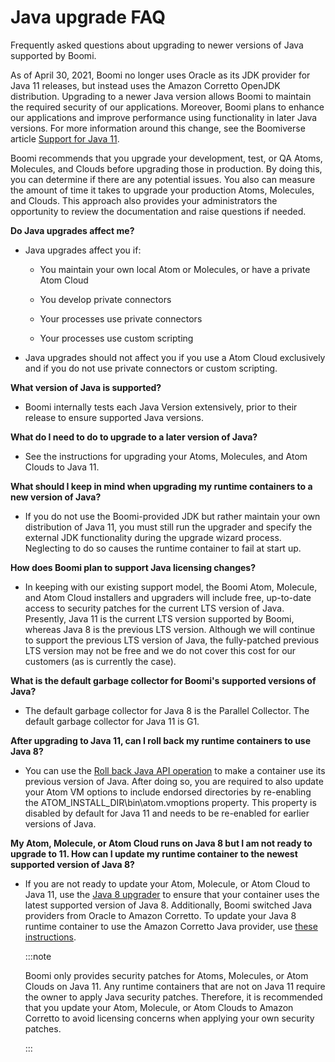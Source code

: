 # Java upgrade FAQ 

<head>
  <meta name="guidename" content="Integration"/>
  <meta name="context" content="GUID-7235338a-f640-4fa5-89be-c1e4e17f776c"/>
</head>


Frequently asked questions about upgrading to newer versions of Java supported by Boomi.

As of April 30, 2021, Boomi no longer uses Oracle as its JDK provider for Java 11 releases, but instead uses the Amazon Corretto OpenJDK distribution. Upgrading to a newer Java version allows Boomi to maintain the required security of our applications. Moreover, Boomi plans to enhance our applications and improve performance using functionality in later Java versions. For more information around this change, see the Boomiverse article [Support for Java 11](https://community.boomi.com/s/article/Support-for-Java-11#licensing_implications).

Boomi recommends that you upgrade your development, test, or QA Atoms, Molecules, and Clouds before upgrading those in production. By doing this, you can determine if there are any potential issues. You also can measure the amount of time it takes to upgrade your production Atoms, Molecules, and Clouds. This approach also provides your administrators the opportunity to review the documentation and raise questions if needed.

**Do Java upgrades affect me?**

-   Java upgrades affect you if:

    -   You maintain your own local Atom or Molecules, or have a private Atom Cloud

    -   You develop private connectors

    -   Your processes use private connectors

    -   Your processes use custom scripting

-   Java upgrades should not affect you if you use a Atom Cloud exclusively and if you do not use private connectors or custom scripting.


**What version of Java is supported?**

-  Boomi internally tests each Java Version extensively, prior to their release to ensure supported Java versions.

**What do I need to do to upgrade to a later version of Java?**

-   See the instructions for upgrading your Atoms, Molecules, and Atom Clouds to Java 11.


**What should I keep in mind when upgrading my runtime containers to a new version of Java?**

-   If you do not use the Boomi-provided JDK but rather maintain your own distribution of Java 11, you must still run the upgrader and specify the external JDK functionality during the upgrade wizard process. Neglecting to do so causes the runtime container to fail at start up.

**How does Boomi plan to support Java licensing changes?**

-   In keeping with our existing support model, the Boomi Atom, Molecule, and Atom Cloud installers and upgraders will include free, up-to-date access to security patches for the current LTS version of Java. Presently, Java 11 is the current LTS version supported by Boomi, whereas Java 8 is the previous LTS version. Although we will continue to support the previous LTS version of Java, the fully-patched previous LTS version may not be free and we do not cover this cost for our customers \(as is currently the case\).


**What is the default garbage collector for Boomi's supported versions of Java?**

-   The default garbage collector for Java 8 is the Parallel Collector. The default garbage collector for Java 11 is G1.

**After upgrading to Java 11, can I roll back my runtime containers to use Java 8?**

-   You can use the [Roll back Java API operation](https://developer.boomi.com/api/platformapi#tag/JavaRollback) to make a container use its previous version of Java. After doing so, you are required to also update your Atom VM options to include endorsed directories by re-enabling the ATOM\_INSTALL\_DIR\\bin\\atom.vmoptions property. This property is disabled by default for Java 11 and needs to be re-enabled for earlier versions of Java.

**My Atom, Molecule, or Atom Cloud runs on Java 8 but I am not ready to upgrade to 11. How can I update my runtime container to the newest supported version of Java 8?**

-   If you are not ready to update your Atom, Molecule, or Atom Cloud to Java 11, use the [Java 8 upgrader](int-Using_a_custom_JDK_to_upgrade_to_latest_supported_version_of_java_8_c8c44576-79a9-4ab5-9685-24a368bf1620.md) to ensure that your container uses the latest supported version of Java 8. Additionally, Boomi switched Java providers from Oracle to Amazon Corretto. To update your Java 8 runtime container to use the Amazon Corretto Java provider, use [these instructions](int-Updating_an_Atom_Molecule_or_Atom_Cloud_on_Java_8_to_use_Corretto_b609473b-0345-4be4-8aaa-3965d43589e5.md).

    :::note
    
    Boomi only provides security patches for Atoms, Molecules, or Atom Clouds on Java 11. Any runtime containers that are not on Java 11 require the owner to apply Java security patches. Therefore, it is recommended that you update your Atom, Molecule, or Atom Clouds to Amazon Corretto to avoid licensing concerns when applying your own security patches.

    :::
